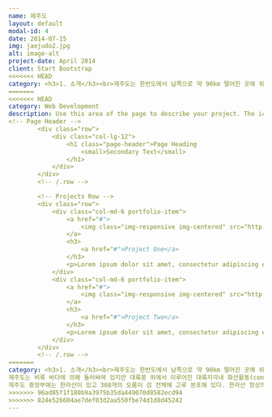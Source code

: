 ```yaml
---
name: 제주도
layout: default
modal-id: 4
date: 2014-07-15
img: jaejudo2.jpg
alt: image-alt
project-date: April 2014
client: Start Bootstrap
<<<<<<< HEAD
category: <h3>1. 소개</h3><br>제주도는 한반도에서 남쪽으로 약 90km 떨어진 곳에 위치하며, 한라산(해발 1,950m)을 중심으로 남남서-북북동의 장축(약 73km)과 약 41km의 폭을 지닌 타원형의 본섬과 8개의 유인도로 이루어져 있다. 제주도의 면적은 1,847km2 으로, 휴양지로 유명한 화산섬인 태평양의 하와이섬(Big Island)과 대서양의 테너리페 카나리섬(Tenerife Canary Island)의 면적에 비해 각각 18%, 90%의 크기이다.<br>제주도는 비록 바다에 의해 둘러싸여 있지만 대륙붕 위에서 이루어진 대륙지각내 화산활동(continental intraplate volcanism)에 의해 만들어진 화산섬이기 때문에, 그 지질학적인 특징은 울릉도, 독도, 그리고 다른 해양 화산도(예, 하와이섬)와는 근본적인 차이를 지닌다.<br>제주도 중앙부에는 한라산이 있고 368개의 오름이 섬 전체에 고루 분포해 있다. 한라산 정상의 백록담은 화구로서 지름이 575m이고 깊이가 100m이다. 제주도는 동북동 방향으로 신장된 타원형의 형태를 이루며, 한라산을 정점으로 가운데가 볼록한 형태를 하고 있다. 제주도를 멀리서 보면 서쪽과 동쪽은 완만하고, 한라산에서 제주시와 서귀포시 쪽으로는 험준하다. 서쪽과 동쪽의 완만한 저지대 지역에는 파호이호이 용암이 굳어서 된 암석이, 북쪽과 남쪽 지역에는 아아 용암이 굳어서 된 암석이 주로 분포한다.<br><br><br><h3>2. 위치</h3><br><P align><img src="제주도위치.png"></P>한반도에서 남쪽으로 약 90km 떨어진 곳에 위치하고 있다.<br><br><h3>3. 여행지</h3><br><img src="성산일출봉.png"><br><h4>" 성산일출봉 "</h4><br>조선 왕조의 법궁, 조선의 중심지인 경복궁은 조선시대에 만들어진 다섯 개의 궁궐 중 첫번째로 만들어진 곳으로 조선 왕조의 법궁이다.<br> 한양을 도읍으로 정한 후 종묘, 성곽과 사대문, 궁궐 등을 짓기 시작하는데 1394년 공사를 싲가해 이듬해인 1395년에 경복궁을 완성한다. '큰 복을 누리라'는 뜻으로 가진 '경복'이라는 이름은 정도전이 지은 것이다.<br> 왕자의 난 등이 일어나면서 다시 개경으로 천도하는 등 조선 초기 혼란한 정치 상황 속에서 경복궁은 궁궐로서 그 역할을 제대로 못하다가 세종 때에 이르러 정치 상황이 안정되고 비로소 이 곳이 조선왕조의 중심지로 역할을 하게 된다. <br><br><br><br><P align><img src="쇠소깍.png"></P><br><h4>" 반포대교 "</h4><br>서울특별시 용산구 서빙고동과 서초구 반포동을 잇는 다리인데 한국 최초의 2층 교량으로 1층은 홍수가 났을 떄 물에 잠기도록 설계된 잠수교이고, 2층이 반포대교이다. 잠수교는 1975년 9월에 착공해 이듬해 7월 15일 완공하였고, 반포대교는 1980년 1월에 착공해 1982년 6월 25일 완공하였다. <br><br><br><br><img src="아쿠아플라넷.png"><br><h4>" 청계천 "</h4><br>서울의 한복판인 종로구와 중구와의 경계를 흐르는 하천으로, 길이 10.84km, 유역면적 59.83㎢이다. 북악산·인왕산·남산 등으로 둘러싸인 서울 분지의 모든 물이 여기에 모여 동쪽으로 흐르다가 왕십리 밖 살곶이다리(箭串橋) 근처에서 중랑천(中浪川)과 합쳐 서쪽으로 흐름을 바꾸어 한강으로 빠진다. 본래의 명칭은 '개천(開川)'이었다.<br><br><br><br><img src="협재해수욕장.png"><br><h4>" 서울남산 "</h4><br>서울특별시 중구와 용산구 경계에 있는 산<br>높이 265.2m. 대부분 화강암으로 구성되어 있다. 북쪽의 북악산, 동쪽의 낙산(駱山), 서쪽의 인왕산(仁旺山)과 함께 서울 중앙부를 둘러싸고 있다. 목멱산(木覓山)·종남산(終南山)·인경산(仁慶山 또는 引慶山)·열경산(列慶山)·마뫼 등으로도 불렸으나, 주로 목멱산이라 하였다. <br><br><br><br><br><h3>4. 먹거리</h3><br><br><img src="빨간집 매운오돌뼈.png"><br>빨간집 매운오돌뼈<br><br><br><img src="자매국수.png"><br>자매국수<br><br><br><img src="해물뚝배기.png"><br>해물뚝배기<br><br><br><img src="빅버거.png"><br>빅버<br>
=======
<<<<<<< HEAD
category: Web Development
description: Use this area of the page to describe your project. The icon above is part of a free icon set by <a href="https://sellfy.com/p/8Q9P/jV3VZ/">Flat Icons</a>. On their website, you can download their free set with 16 icons, or you can purchase the entire set with 146 icons for only $12!
<!-- Page Header -->
        <div class="row">
            <div class="col-lg-12">
                <h1 class="page-header">Page Heading
                    <small>Secondary Text</small>
                </h1>
            </div>
        </div>
        <!-- /.row -->

        <!-- Projects Row -->
        <div class="row">
            <div class="col-md-6 portfolio-item">
                <a href="#">
                    <img class="img-responsive img-centered" src="http://placehold.it/700x400" alt="">
                </a>
                <h3>
                    <a href="#">Project One</a>
                </h3>
                <p>Lorem ipsum dolor sit amet, consectetur adipiscing elit. Nam viverra euismod odio, gravida pellentesque urna varius vitae.</p>
            </div>
            <div class="col-md-6 portfolio-item">
                <a href="#">
                    <img class="img-responsive img-centered" src="http://placehold.it/700x400" alt="">
                </a>
                <h3>
                    <a href="#">Project Two</a>
                </h3>
                <p>Lorem ipsum dolor sit amet, consectetur adipiscing elit. Nam viverra euismod odio, gravida pellentesque urna varius vitae.</p>
            </div>
        </div>
        <!-- /.row -->
=======
category: <h3>1. 소개</h3><br>제주도는 한반도에서 남쪽으로 약 90km 떨어진 곳에 위치하며, 한라산(해발 1,950m)을 중심으로 남남서-북북동의 장축(약 73km)과 약 41km의 폭을 지닌 타원형의 본섬과 8개의 유인도로 이루어져 있다. 제주도의 면적은 1,847km2 으로, 휴양지로 유명한 화산섬인 태평양의 하와이섬(Big Island)과 대서양의 테너리페 카나리섬(Tenerife Canary Island)의 면적에 비해 각각 18%, 90%의 크기이다.<br>
제주도는 비록 바다에 의해 둘러싸여 있지만 대륙붕 위에서 이루어진 대륙지각내 화산활동(continental intraplate volcanism)에 의해 만들어진 화산섬이기 때문에, 그 지질학적인 특징은 울릉도, 독도, 그리고 다른 해양 화산도(예, 하와이섬)와는 근본적인 차이를 지닌다.<br>
제주도 중앙부에는 한라산이 있고 368개의 오름이 섬 전체에 고루 분포해 있다. 한라산 정상의 백록담은 화구로서 지름이 575m이고 깊이가 100m이다. 제주도는 동북동 방향으로 신장된 타원형의 형태를 이루며, 한라산을 정점으로 가운데가 볼록한 형태를 하고 있다. 제주도를 멀리서 보면 서쪽과 동쪽은 완만하고, 한라산에서 제주시와 서귀포시 쪽으로는 험준하다. 서쪽과 동쪽의 완만한 저지대 지역에는 파호이호이 용암이 굳어서 된 암석이, 북쪽과 남쪽 지역에는 아아 용암이 굳어서 된 암석이 주로 분포한다.<br><br><br><h3>2. 위치</h3><br><P align><img src="제주도위치.png"></P>한반도에서 남쪽으로 약 90km 떨어진 곳에 위치하고 있다.<br><br><h3>3. 여행지</h3><br><img src="성산일출봉.png"><br><h4>" 성산일출봉 "</h4><br>조선 왕조의 법궁, 조선의 중심지인 경복궁은 조선시대에 만들어진 다섯 개의 궁궐 중 첫번째로 만들어진 곳으로 조선 왕조의 법궁이다.<br> 한양을 도읍으로 정한 후 종묘, 성곽과 사대문, 궁궐 등을 짓기 시작하는데 1394년 공사를 싲가해 이듬해인 1395년에 경복궁을 완성한다. '큰 복을 누리라'는 뜻으로 가진 '경복'이라는 이름은 정도전이 지은 것이다.<br> 왕자의 난 등이 일어나면서 다시 개경으로 천도하는 등 조선 초기 혼란한 정치 상황 속에서 경복궁은 궁궐로서 그 역할을 제대로 못하다가 세종 때에 이르러 정치 상황이 안정되고 비로소 이 곳이 조선왕조의 중심지로 역할을 하게 된다. <br><br><br><br><P align><img src="쇠소깍.png"></P><br><h4>" 반포대교 "</h4><br>서울특별시 용산구 서빙고동과 서초구 반포동을 잇는 다리인데 한국 최초의 2층 교량으로 1층은 홍수가 났을 떄 물에 잠기도록 설계된 잠수교이고, 2층이 반포대교이다. 잠수교는 1975년 9월에 착공해 이듬해 7월 15일 완공하였고, 반포대교는 1980년 1월에 착공해 1982년 6월 25일 완공하였다. <br><br><br><br><img src="아쿠아플라넷.png"><br><h4>" 청계천 "</h4><br>서울의 한복판인 종로구와 중구와의 경계를 흐르는 하천으로, 길이 10.84km, 유역면적 59.83㎢이다. 북악산·인왕산·남산 등으로 둘러싸인 서울 분지의 모든 물이 여기에 모여 동쪽으로 흐르다가 왕십리 밖 살곶이다리(箭串橋) 근처에서 중랑천(中浪川)과 합쳐 서쪽으로 흐름을 바꾸어 한강으로 빠진다. 본래의 명칭은 '개천(開川)'이었다.<br><br><br><br><img src="협재해수욕장.png"><br><h4>" 서울남산 "</h4><br>서울특별시 중구와 용산구 경계에 있는 산<br>높이 265.2m. 대부분 화강암으로 구성되어 있다. 북쪽의 북악산, 동쪽의 낙산(駱山), 서쪽의 인왕산(仁旺山)과 함께 서울 중앙부를 둘러싸고 있다. 목멱산(木覓山)·종남산(終南山)·인경산(仁慶山 또는 引慶山)·열경산(列慶山)·마뫼 등으로도 불렸으나, 주로 목멱산이라 하였다. <br><br><br><br><br><h3>4. 먹거리</h3><br><br><img src="빨간집 매운오돌뼈.png"><br>빨간집 매운오돌뼈<br><br><br><img src="자매국수.png"><br>자매국수<br><br><br><img src="해물뚝배기.png"><br>해물뚝배기<br><br><br><img src="빅버거.png"><br>빅버<br>
>>>>>>> 96ad85f1f180b9a3975b35da449070d8582ecd94
>>>>>>> 824e526604ae7def03d2aa550fbe74d1d8d45242
---
```

